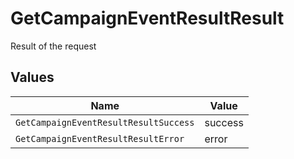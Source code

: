 # GetCampaignEventResultResult

Result of the request


## Values

| Name                                  | Value                                 |
| ------------------------------------- | ------------------------------------- |
| `GetCampaignEventResultResultSuccess` | success                               |
| `GetCampaignEventResultResultError`   | error                                 |